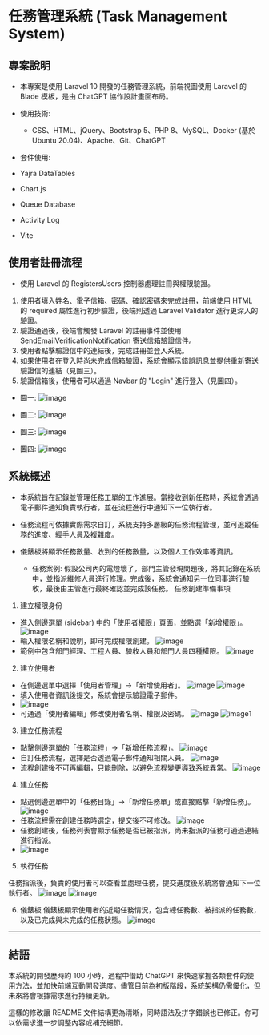 # 任務管理系統 (Task Management System)

## 專案說明

-   本專案是使用 Laravel 10 開發的任務管理系統，前端視圖使用 Laravel 的 Blade 模板，是由 ChatGPT 協作設計畫面布局。

-   使用技術:

    -   CSS、HTML、jQuery、Bootstrap 5、PHP 8、MySQL、Docker (基於 Ubuntu 20.04)、Apache、Git、ChatGPT

-   套件使用:
-   Yajra DataTables
-   Chart.js
-   Queue Database
-   Activity Log
-   Vite

## 使用者註冊流程

-   使用 Laravel 的 RegistersUsers 控制器處理註冊與權限驗證。

1. 使用者填入姓名、電子信箱、密碼、確認密碼來完成註冊，前端使用 HTML 的 required 屬性進行初步驗證，後端則透過 Laravel Validator 進行更深入的驗證。
2. 驗證通過後，後端會觸發 Laravel 的註冊事件並使用 SendEmailVerificationNotification 寄送信箱驗證信件。
3. 使用者點擊驗證信中的連結後，完成註冊並登入系統。
4. 如果使用者在登入時尚未完成信箱驗證，系統會顯示錯誤訊息並提供重新寄送驗證信的連結（見圖三）。
5. 驗證信箱後，使用者可以通過 Navbar 的 "Login" 進行登入（見圖四）。

-   圖一:
    ![image](https://github.com/user-attachments/assets/bc989880-c78b-4b24-9b01-0286863cbaf6)

-   圖二:
    ![image](https://github.com/user-attachments/assets/e982ef46-f2e4-4a2f-b8ec-bdce8fc53320)

-   圖三:
    ![image](https://github.com/user-attachments/assets/ea9783ed-0ab4-4942-8ecb-40d72d30d94d)

-   圖四:
   ![image](https://github.com/user-attachments/assets/cf325709-aad3-407a-9ca6-e57e8c94c5dd)

## 系統概述

-   本系統旨在記錄並管理任務工單的工作進展。當接收到新任務時，系統會透過電子郵件通知負責執行者，並在流程進行中通知下一位執行者。

-   任務流程可依據實際需求自訂，系統支持多層級的任務流程管理，並可追蹤任務的進度、經手人員及複雜度。

-   儀錶板將顯示任務數量、收到的任務數量，以及個人工作效率等資訊。

    -   任務案例: 假設公司內的電燈壞了，部門主管發現問題後，將其記錄在系統中，並指派維修人員進行修理。完成後，系統會通知另一位同事進行驗收，最後由主管進行最終確認並完成該任務。
        任務創建準備事項

1. 建立權限身份

-   進入側邊選單 (sidebar) 中的「使用者權限」頁面，並點選「新增權限」。
    ![image](https://github.com/user-attachments/assets/ea867dc2-282e-4bfe-8dec-56c40bc58a32)
-   輸入權限名稱和說明，即可完成權限創建。
    ![image](https://github.com/user-attachments/assets/f290f500-a3c5-41c4-9812-6206b31cd16a)
-   範例中包含部門經理、工程人員、驗收人員和部門人員四種權限。
    ![image](https://github.com/user-attachments/assets/53adf310-86da-42e2-ac69-44a605a1b100)

2. 建立使用者

-   在側邊選單中選擇「使用者管理」->「新增使用者」。
    ![image](https://github.com/user-attachments/assets/82b7e23d-b40f-47d8-9b00-cd4edecb2b41)
    ![image](https://github.com/user-attachments/assets/783c6cec-4442-4639-915c-94bd359cb787)
-   填入使用者資訊後提交，系統會提示驗證電子郵件。
-   ![image](https://github.com/user-attachments/assets/9c09ac97-eb63-4252-bbb3-66ac10295d80)
-   可通過「使用者編輯」修改使用者名稱、權限及密碼。
    ![image](https://github.com/user-attachments/assets/74741c28-f969-4af8-984b-8206d16961bc)
    ![image](https://github.com/user-attachments/assets/aa4e36ca-c8d8-4375-9e26-37a719ba36f1)1

3. 建立任務流程

-   點擊側邊選單的「任務流程」->「新增任務流程」。
    ![image](https://github.com/user-attachments/assets/766f7cce-df62-46b4-85f9-853cd5f7c39a)
-   自訂任務流程，選擇是否透過電子郵件通知相關人員。
    ![image](https://github.com/user-attachments/assets/03c56496-d75c-4ff6-bb42-f7df1e6b53ae)
-   流程創建後不可再編輯，只能刪除，以避免流程變更導致系統異常。
    ![image](https://github.com/user-attachments/assets/a624b1e5-81f7-44a4-9460-d1f1fbf2bed0)

4. 建立任務

-   點選側邊選單中的「任務目錄」->「新增任務單」或直接點擊「新增任務」。
    ![image](https://github.com/user-attachments/assets/f94bbcdf-627c-4b2e-b400-14226ab49d6e)
-   任務流程需在創建任務時選定，提交後不可修改。
    ![image](https://github.com/user-attachments/assets/fb314040-9db4-4af1-aac5-d597b2351ef4)
-   任務創建後，任務列表會顯示任務是否已被指派，尚未指派的任務可通過連結進行指派。
-   ![image](https://github.com/user-attachments/assets/5b966985-2904-46e6-a6e8-f762b27beeef)


5. 執行任務

任務指派後，負責的使用者可以查看並處理任務，提交進度後系統將會通知下一位執行者。
![image](https://github.com/user-attachments/assets/2811646e-12ac-4cb5-8b6e-14263fd7c673)
![image](https://github.com/user-attachments/assets/71661345-1cf1-4327-af1d-a29dc8d0c193)

6. 儀錶板
   儀錶板顯示使用者的近期任務情況，包含總任務數、被指派的任務數，以及已完成與未完成的任務狀態。
![image](https://github.com/user-attachments/assets/2278ba6e-30a7-4285-8062-1f1854acc8e1)

---

## 結語

本系統的開發歷時約 100 小時，過程中借助 ChatGPT 來快速掌握各類套件的使用方法，並加快前端互動開發進度。儘管目前為初版階段，系統架構仍需優化，但未來將會根據需求進行持續更新。

這樣的修改讓 README 文件結構更為清晰，同時語法及拼字錯誤也已修正。你可以依需求進一步調整內容或補充細節。
